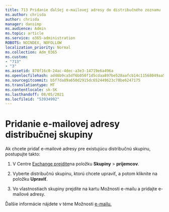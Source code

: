 ```yaml
---
title: 713 Pridanie ďalšej e-mailovej adresy do distribučného zoznamu
ms.author: chrisda
author: chrisda
manager: dansimp
ms.audience: Admin
ms.topic: article
ms.service: o365-administration
ROBOTS: NOINDEX, NOFOLLOW
localization_priority: Normal
ms.collection: Adm_O365
ms.custom:
- "713"
- "3"
ms.assetid: 870f16c0-24ac-4dec-a3e3-14719e6a496a
ms.openlocfilehash: ad46b9ca5df6b050f1d5cdaa897be528aafcb14c11568049aa512c4f65645392
ms.sourcegitcommit: b5f7da89a650d2915dc652449623c78be6247175
ms.translationtype: MT
ms.contentlocale: sk-SK
ms.lasthandoff: 08/05/2021
ms.locfileid: "53934992"
---
```

# <a name="add-an-email-address-for-a-distribution-group"></a>Pridanie e-mailovej adresy distribučnej skupiny

Ak chcete pridať e-mailové adresy pre existujúcu distribučnú skupinu, postupujte takto:

1. V Centre [Exchange prejdite](https://outlook.office365.com/ecp/)na položku **Skupiny** \> **príjemcov**.

2. Vyberte distribučnú skupinu, ktorú chcete upraviť, a potom kliknite na položku **Upraviť**.

3. Vo vlastnostiach skupiny prejdite na  kartu Možnosti e-mailu a pridajte e-mailové adresy. 

Ďalšie informácie nájdete v téme Možnosti [e-mailu.](https://technet.microsoft.com/library/bb124513.aspx#emailoptions)

